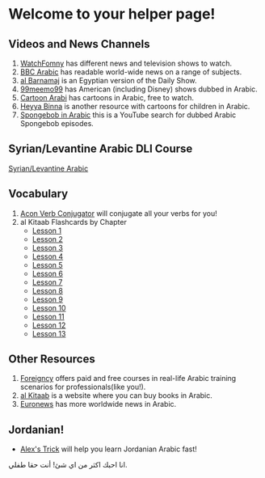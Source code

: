 # Welcome to your helper page! 

## Videos and News Channels

1. [WatchFomny](http://www.watchfomny.com/tv-arabic.php) has different news and television shows to watch.
2. [BBC Arabic](http://www.bbc.co.uk/arabic/) has readable world-wide news on a range of subjects.
3. [al Barnamaj](http://xtratube.net/al-barnamaj/) is an Egyptian version of the Daily Show.
4. [99meemo99](https://www.youtube.com/user/99meemo99/videos) has American (including Disney) shows dubbed in Arabic.
5. [Cartoon Arabi](http://cartoonarabi.com/) has cartoons in Arabic, free to watch.
5. [Heyya Binna](http://www.hayyabina.com/#!prettyPhoto) is another resource with cartoons for children in Arabic.
6. [Spongebob in Arabic](https://www.youtube.com/results?search_query=%D8%B3%D8%A8%D9%88%D9%86%D8%AC+%D8%A8%D9%88%D8%A8) this is a YouTube search for dubbed Arabic Spongebob episodes.

## Syrian/Levantine Arabic DLI Course

[Syrian/Levantine Arabic](https://www.livelingua.com/project/dli/Arabic/Syrian/)

## Vocabulary

1. [Acon Verb Conjugator](http://acon.baykal.be/) will conjugate all your verbs for you!
2. al Kitaab Flashcards by Chapter
    - [Lesson 1](https://quizlet.com/6002333/al-kitaab-i-chapter-1-flash-cards/)
    - [Lesson 2](http://quizlet.com/6002366/al-kitaab-i-chapter-2-flash-cards/)
    - [Lesson 3](http://quizlet.com/6002373/al-kitaab-i-chapter-3-flash-cards/)
    - [Lesson 4](http://quizlet.com/6002386/al-kitaab-i-chapter-4-flash-cards/)
    - [Lesson 5](http://quizlet.com/6002401/al-kitaab-i-chapter-5-flash-cards/)
    - [Lesson 6](https://quizlet.com/6002404/al-kitaab-i-chapter-6-flash-cards/)
    - [Lesson 7](http://quizlet.com/6002419/al-kitaab-i-chapter-7-flash-cards/)
    - [Lesson 8](http://quizlet.com/6002439/al-kitaab-i-chapter-8-flash-cards/)
    - [Lesson 9](http://quizlet.com/22840261/al-kitaab-3rd-edition-lesson-9-flash-cards/)
    - [Lesson 10](http://quizlet.com/13939309/al-kitaab-part-1-chapter-10-flash-cards/)
    - [Lesson 11](http://quizlet.com/16229411/al-kitaab-part-1-chapter-11-flash-cards/)
    - [Lesson 12](http://quizlet.com/22591620/al-kitaab-chapter-12-flash-cards/)
    - [Lesson 13](http://quizlet.com/13939332/al-kitaab-part-1-chapter-13-flash-cards/)
  
## Other Resources

1. [Foreigncy](foreigncy.us) offers paid and free courses in real-life Arabic training scenarios for professionals(like you!).
2. [al Kitaab](http://www.alkitab.com/) is a website where you can buy books in Arabic.
3. [Euronews](http://arabic.euronews.com/) has more worldwide news in Arabic.

## Jordanian!

- [Alex's Trick](https://www.alexstrick.com/blog/everything-you-need-to-study-jordanian-arabic) will help you learn Jordanian Arabic fast!



انا احبك اكثر من اي شئ! أنت حقا طفلي.
